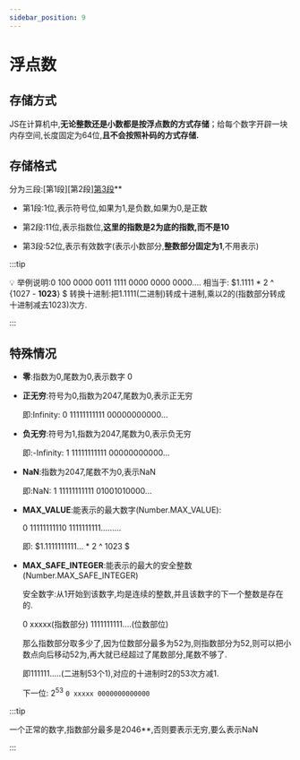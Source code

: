 ```yaml
---
sidebar_position: 9
---
```


# 浮点数

## 存储方式

JS在计算机中,**无论整数还是小数都是按浮点数的方式存储**；给每个数字开辟一块内存空间,长度固定为64位,**且不会按照补码的方式存储.**

## 存储格式

分为三段:[第1段][第2段][第3段](**记忆点:要要要我爱)**

- 第1段:1位,表示符号位,如果为1,是负数,如果为0,是正数

- 第2段:11位,表示指数位,**这里的指数是2为底的指数,而不是10**

- 第3段:52位,表示有效数字(表示小数部分,**整数部分固定为1**,不用表示)

:::tip

💡 举例说明:0   100 0000 0011  1111 0000 0000 0000....
相当于: $1.1111 * 2 ^ {1027 - **1023**} $
转换十进制:把1.1111(二进制)转成十进制,乘以2的(指数部分转成十进制减去1023)次方.

:::

## **特殊情况**

- **零**:指数为0,尾数为0,表示数字 0

- **正无穷**:符号为0,指数为2047,尾数为0,表示正无穷

    即:Infinity: 0 11111111111 00000000000...
    
- **负无穷**:符号为1,指数为2047,尾数为0,表示负无穷
    
    即:-Infinity: 1 11111111111 00000000000...
    
- **NaN**:指数为2047,尾数不为0,表示NaN
    
    即:NaN: 1 11111111111 01001010000...    

    
- **MAX_VALUE**:能表示的最大数字(Number.MAX_VALUE):
    
    0 11111111110 1111111111.........
    
    即: $1.1111111111... * 2 ^ 1023 $
    
- **MAX_SAFE_INTEGER**:能表示的最大的安全整数(Number.MAX_SAFE_INTEGER)
    
    安全数字:从1开始到该数字,均是连续的整数,并且该数字的下一个整数是存在的.
    
    0  xxxxx(指数部分) 1111111111....(位数部位)
    
    那么指数部分取多少了,因为位数部分最多为52为,则指数部分为52,则可以把小数点向后移动52为,再大就已经超过了尾数部分,尾数不够了.
    
    即111111…..(二进制53个1),对应的十进制时2的53次方减1.
    
    下一位: $2^53$ ```0 xxxxx 0000000000000```
    
:::tip

一个正常的数字,指数部分最多是2046**,否则要表示无穷,要么表示NaN

:::